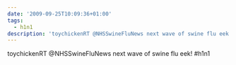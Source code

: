 ```yaml
---
date: '2009-09-25T10:09:36+01:00'
tags:
  - h1n1
description: 'toychickenRT @NHSSwineFluNews next wave of swine flu eek!  #h1n1'
---
```

toychickenRT @NHSSwineFluNews next wave of swine flu eek!  #h1n1
